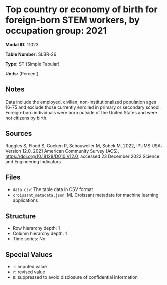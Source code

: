 # Top country or economy of birth for foreign-born STEM workers, by occupation group: 2021

**Modal ID:** 11023

**Table Number:** SLBR-26

**Type:** ST (Simple Tabular)

**Units:** (Percent)

## Notes

Data include the employed, civilian, non-institutionalized population ages 16–75 and exclude those currently enrolled in primary or secondary school. Foreign-born individuals were born outside of the United States and were not citizens by birth.

## Sources

Ruggles S, Flood S, Goeken R, Schouweiler M, Sobek M, 2022, IPUMS USA: Version 12.0, 2021 American Community Survey (ACS), https://doi.org/10.18128/D010.V12.0, accessed 23 December 2022.Science and Engineering Indicators

## Files

- `data.csv`: The table data in CSV format
- `croissant_metadata.json`: ML Croissant metadata for machine learning applications

## Structure

- Row hierarchy depth: 1
- Column hierarchy depth: 1
- Time series: No

## Special Values

- `i`: imputed value
- `r`: revised value
- `D`: suppressed to avoid disclosure of confidential information
